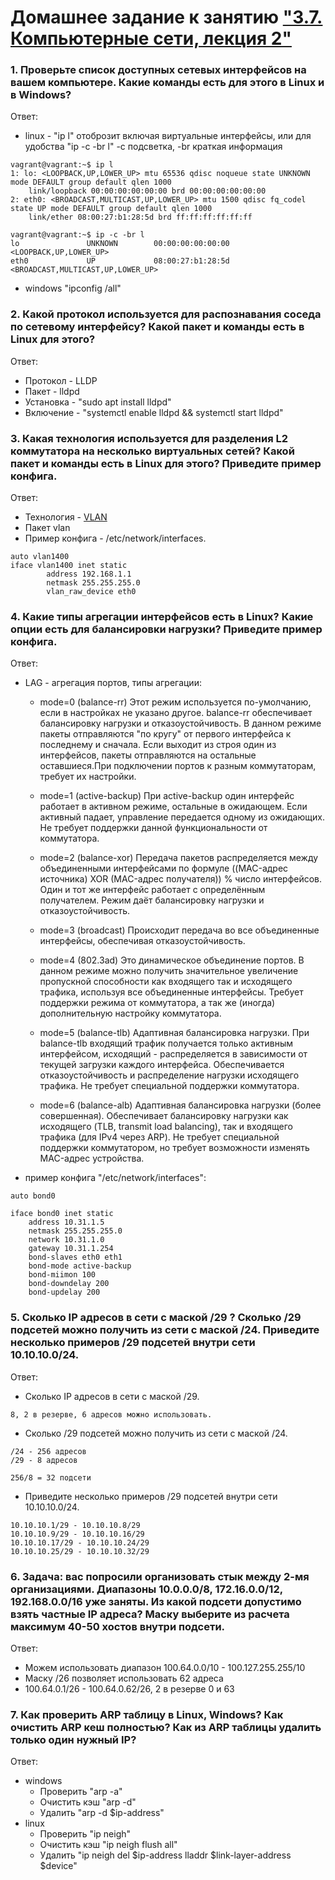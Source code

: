 # Домашнее задание к занятию ["3.7. Компьютерные сети, лекция 2"](https://github.com/netology-code/sysadm-homeworks/tree/devsys10/03-sysadmin-07-net)

### 1. Проверьте список доступных сетевых интерфейсов на вашем компьютере. Какие команды есть для этого в Linux и в Windows?

Ответ: 
- linux - "ip l" отоброзит включая виртуальные интерфейсы, или для удобства "ip -c -br l" -c подсветка, -br краткая информация
```
vagrant@vagrant:~$ ip l
1: lo: <LOOPBACK,UP,LOWER_UP> mtu 65536 qdisc noqueue state UNKNOWN mode DEFAULT group default qlen 1000
    link/loopback 00:00:00:00:00:00 brd 00:00:00:00:00:00
2: eth0: <BROADCAST,MULTICAST,UP,LOWER_UP> mtu 1500 qdisc fq_codel state UP mode DEFAULT group default qlen 1000
    link/ether 08:00:27:b1:28:5d brd ff:ff:ff:ff:ff:ff

vagrant@vagrant:~$ ip -c -br l
lo               UNKNOWN        00:00:00:00:00:00 <LOOPBACK,UP,LOWER_UP> 
eth0             UP             08:00:27:b1:28:5d <BROADCAST,MULTICAST,UP,LOWER_UP> 
```
- windows "ipconfig /all"

### 2. Какой протокол используется для распознавания соседа по сетевому интерфейсу? Какой пакет и команды есть в Linux для этого?

Ответ:
- Протокол - LLDP
- Пакет - lldpd
- Установка - "sudo apt install lldpd"
- Включение - "systemctl enable lldpd && systemctl start lldpd"

### 3. Какая технология используется для разделения L2 коммутатора на несколько виртуальных сетей? Какой пакет и команды есть в Linux для этого? Приведите пример конфига.

Ответ:
- Технология - [VLAN](http://xgu.ru/wiki/VLAN_%D0%B2_Linux)
- Пакет vlan
- Пример конфига - /etc/network/interfaces.
```
auto vlan1400
iface vlan1400 inet static
        address 192.168.1.1
        netmask 255.255.255.0
        vlan_raw_device eth0
```

### 4. Какие типы агрегации интерфейсов есть в Linux? Какие опции есть для балансировки нагрузки? Приведите пример конфига.

Ответ:  
- LAG - агрегация портов, типы агрегации:
  - mode=0 (balance-rr)
Этот режим используется по-умолчанию, если в настройках не указано другое. balance-rr обеспечивает балансировку нагрузки и отказоустойчивость. В данном режиме пакеты отправляются "по кругу" от первого интерфейса к последнему и сначала. Если выходит из строя один из интерфейсов, пакеты отправляются на остальные оставшиеся.При подключении портов к разным коммутаторам, требует их настройки.

  - mode=1 (active-backup)
При active-backup один интерфейс работает в активном режиме, остальные в ожидающем. Если активный падает, управление передается одному из ожидающих. Не требует поддержки данной функциональности от коммутатора.

  - mode=2 (balance-xor)
Передача пакетов распределяется между объединенными интерфейсами по формуле ((MAC-адрес источника) XOR (MAC-адрес получателя)) % число интерфейсов. Один и тот же интерфейс работает с определённым получателем. Режим даёт балансировку нагрузки и отказоустойчивость.

  - mode=3 (broadcast)
Происходит передача во все объединенные интерфейсы, обеспечивая отказоустойчивость.

  - mode=4 (802.3ad)
Это динамическое объединение портов. В данном режиме можно получить значительное увеличение пропускной способности как входящего так и исходящего трафика, используя все объединенные интерфейсы. Требует поддержки режима от коммутатора, а так же (иногда) дополнительную настройку коммутатора.

  - mode=5 (balance-tlb)
Адаптивная балансировка нагрузки. При balance-tlb входящий трафик получается только активным интерфейсом, исходящий - распределяется в зависимости от текущей загрузки каждого интерфейса. Обеспечивается отказоустойчивость и распределение нагрузки исходящего трафика. Не требует специальной поддержки коммутатора.

  - mode=6 (balance-alb)
Адаптивная балансировка нагрузки (более совершенная). Обеспечивает балансировку нагрузки как исходящего (TLB, transmit load balancing), так и входящего трафика (для IPv4 через ARP). Не требует специальной поддержки коммутатором, но требует возможности изменять MAC-адрес устройства.

- пример конфига  "/etc/network/interfaces":
```
auto bond0

iface bond0 inet static
    address 10.31.1.5
    netmask 255.255.255.0
    network 10.31.1.0
    gateway 10.31.1.254
    bond-slaves eth0 eth1
    bond-mode active-backup
    bond-miimon 100
    bond-downdelay 200
    bond-updelay 200
```

### 5. Сколько IP адресов в сети с маской /29 ? Сколько /29 подсетей можно получить из сети с маской /24. Приведите несколько примеров /29 подсетей внутри сети 10.10.10.0/24.

Ответ:
- Сколько IP адресов в сети с маской /29.
```
8, 2 в резерве, 6 адресов можно использовать.
```
- Сколько /29 подсетей можно получить из сети с маской /24.
```
/24 - 256 адресов
/29 - 8 адресов

256/8 = 32 подсети
```
- Приведите несколько примеров /29 подсетей внутри сети 10.10.10.0/24.
```
10.10.10.1/29 - 10.10.10.8/29
10.10.10.9/29 - 10.10.10.16/29
10.10.10.17/29 - 10.10.10.24/29
10.10.10.25/29 - 10.10.10.32/29
```

### 6. Задача: вас попросили организовать стык между 2-мя организациями. Диапазоны 10.0.0.0/8, 172.16.0.0/12, 192.168.0.0/16 уже заняты. Из какой подсети допустимо взять частные IP адреса? Маску выберите из расчета максимум 40-50 хостов внутри подсети.

Ответ:
- Можем использовать диапазон 100.64.0.0/10 - 100.127.255.255/10
- Маску /26 позволяет использовать 62 адреса
- 100.64.0.1/26 - 100.64.0.62/26, 2 в резерве 0 и 63

### 7. Как проверить ARP таблицу в Linux, Windows? Как очистить ARP кеш полностью? Как из ARP таблицы удалить только один нужный IP?

Ответ:
- windows
  - Проверить "arp -a"
  - Очистить кэш "arp -d"
  - Удалить "arp -d $ip-address"
- linux
  - Проверить "ip neigh"
  - Очистить кэш "ip neigh flush all"
  - Удалить "ip neigh del $ip-address lladdr $link-layer-address $device"
